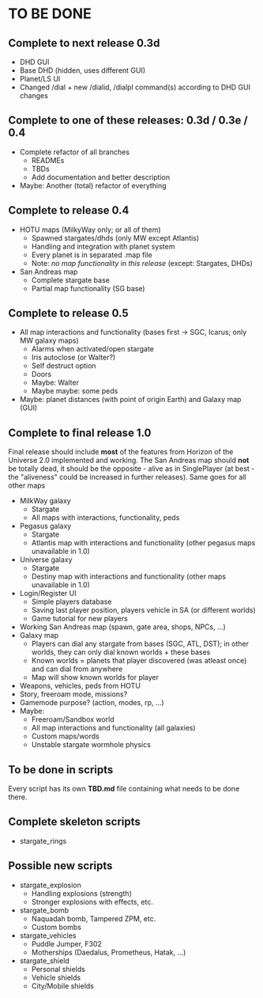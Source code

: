 # TO BE DONE

## Complete to next release 0.3d

- DHD GUI
- Base DHD (hidden, uses different GUI)
- Planet/LS UI
- Changed /dial + new /dialid, /dialpl command(s) according to DHD GUI changes

## Complete to one of these releases: 0.3d / 0.3e / 0.4

- Complete refactor of all branches
    - READMEs
    - TBDs
    - Add documentation and better description
- Maybe: Another (total) refactor of everything

## Complete to release 0.4

- HOTU maps (MilkyWay only; or all of them)
    - Spawned stargates/dhds (only MW except Atlantis)
    - Handling and integration with planet system
    - Every planet is in separated .map file
    - Note: *no map functionality* in *this release* (except: Stargates, DHDs)
- San Andreas map
    - Complete stargate base
    - Partial map functionality (SG base)

## Complete to release 0.5

- All map interactions and functionality (bases first -> SGC, Icarus; only MW galaxy maps)
    - Alarms when activated/open stargate
    - Iris autoclose (or Walter?)
    - Self destruct option
    - Doors
    - Maybe: Walter
    - Maybe maybe: some peds
- Maybe: planet distances (with point of origin Earth) and Galaxy map (GUI)

## Complete to final release 1.0

Final release should include **most** of the features from Horizon of the Universe 2.0 implemented and working. The San Andreas map should **not** be totally dead, it should be the opposite - alive as in SinglePlayer (at best - the "aliveness" could be increased in further releases). Same goes for all other maps

- MilkWay galaxy
    - Stargate
    - All maps with interactions, functionality, peds
- Pegasus galaxy
    - Stargate
    - Atlantis map with interactions and functionality (other pegasus maps unavailable in 1.0)
- Universe galaxy
    - Stargate
    - Destiny map with interactions and functionality (other maps unavailable in 1.0)
- Login/Register UI
    - Simple players database
    - Saving last player position, players vehicle in SA (or different worlds)
    - Game tutorial for new players
- Working San Andreas map (spawn, gate area, shops, NPCs, ...)
- Galaxy map
    - Players can dial any stargate from bases (SGC, ATL, DST); in other worlds, they can only dial known worlds + these bases
    - Known worlds = planets that player discovered (was atleast once) and can dial from anywhere
    - Map will show known worlds for player
- Weapons, vehicles, peds from HOTU
- Story, freeroam mode, missions?
- Gamemode purpose? (action, modes, rp, ...)
- Maybe:
    - Freeroam/Sandbox world
    - All map interactions and functionality (all galaxies)
    - Custom maps/words
    - Unstable stargate wormhole physics

## To be done in scripts

Every script has its own **TBD.md** file containing what needs to be done there.

## Complete skeleton scripts

- stargate_rings

## Possible new scripts

- stargate_explosion
    - Handling explosions (strength)
    - Stronger explosions with effects, etc.
- stargate_bomb
    - Naquadah bomb, Tampered ZPM, etc.
    - Custom bombs
- stargate_vehicles
    - Puddle Jumper, F302
    - Motherships (Daedalus, Prometheus, Hatak, ...)
- stargate_shield
    - Personal shields
    - Vehicle shields
    - City/Mobile shields
